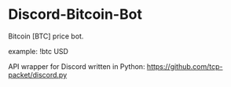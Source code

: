 # Discord-Bitcoin-Bot
Bitcoin [BTC] price bot. 

example: !btc USD

API wrapper for Discord written in Python:
https://github.com/tcp-packet/discord.py

